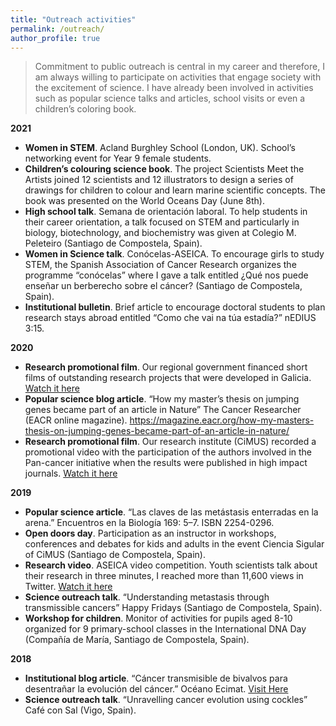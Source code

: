 ```yaml
---
title: "Outreach activities"
permalink: /outreach/
author_profile: true
---
```


> Commitment to public outreach is central in my career and therefore, I am always willing to participate on activities that engage society with the excitement of science. I have already been involved in activities such as popular science talks and articles, school visits or even a children’s coloring book.

**2021**  
* **Women in STEM**. Acland Burghley School (London, UK). School’s networking event for Year 9 female students.
* **Children’s colouring science book**. The project Scientists Meet the Artists joined 12 scientists and 12 illustrators to design a series of drawings for children to colour and learn marine scientific concepts. The book was presented on the World Oceans Day (June 8th). 
* **High school talk**. Semana de orientación laboral. To help students in their career orientation, a talk focused on STEM and particularly in biology, biotechnology, and biochemistry was given at Colegio M. Peleteiro (Santiago de Compostela, Spain). 
* **Women in Science talk**. Conócelas-ASEICA. To encourage girls to study STEM, the Spanish Association of Cancer Research organizes the programme “conócelas” where I gave a talk entitled ¿Qué nos puede enseñar un berberecho sobre el cáncer? (Santiago de Compostela, Spain). 
* **Institutional bulletin**. Brief article to encourage doctoral students to plan research stays abroad entitled “Como che vai na túa estadía?” nEDIUS 3:15. 

**2020**  
* **Research promotional film**. Our regional government financed short films of outstanding research projects that were developed in Galicia. [Watch it here](www.youtube.com/watch?v=Ig3-LggH9Rs)
* **Popular science blog article**. “How my master’s thesis on jumping genes became part of an article in Nature” The Cancer Researcher (EACR online magazine). https://magazine.eacr.org/how-my-masters-thesis-on-jumping-genes-became-part-of-an-article-in-nature/ 
* **Research promotional film**. Our research institute (CiMUS) recorded a promotional video with the participation of the authors involved in the Pan-cancer initiative when the results were published in high impact journals. [Watch it here](www.youtube.com/watch?v=1fm9kL94xn0)

**2019**  
* **Popular science article**. “Las claves de las metástasis enterradas en la arena.” Encuentros en la Biología 169: 5–7. ISBN 2254-0296.
* **Open doors day**. Participation as an instructor in workshops, conferences and debates for kids and adults in the event Ciencia Sigular of CiMUS (Santiago de Compostela, Spain).
* **Research video**. ASEICA video competition. Youth scientists talk about their research in three minutes, I reached more than 11,600 views in Twitter. [Watch it here](www.twitter.com/BruzosAliciaL/status/1196606566365089792)
* **Science outreach talk**. “Understanding metastasis through transmissible cancers” Happy Fridays (Santiago de Compostela, Spain).
* **Workshop for children**. Monitor of activities for pupils aged 8-10 organized for 9 primary-school classes in the International DNA Day (Compañía de María, Santiago de Compostela, Spain).

**2018**  
* **Institutional blog article**. “Cáncer transmisible de bivalvos para desentrañar la evolución del cáncer.” Océano Ecimat. [Visit Here](www.oceanoecimat.wordpress.com/2018/05/11/cancer-transmisible-de-bivalvos-para-desentranar-la-evolucion-del-cancer/)
* **Science outreach talk**. “Unravelling cancer evolution using cockles” Café con Sal (Vigo, Spain).

